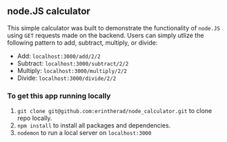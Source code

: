 ## node.JS calculator

This simple calculator was built to demonstrate the functionality of `node.JS` using `GET` requests made on the backend. Users can simply utlize the following pattern to add, subtract, multiply, or divide:

* Add: `localhost:3000/add/2/2`
* Subtract: `localhost:3000/subtract/2/2`
* Multiply: `localhost:3000/multiply/2/2`
* Divide: `localhost:3000/divide/2/2`

### To get this app running locally

1. `git clone git@github.com:erintherad/node_calculator.git` to clone repo locally.
2. `npm install` to install all packages and dependencies.
3. `nodemon` to run a local server on `localhost:3000`
